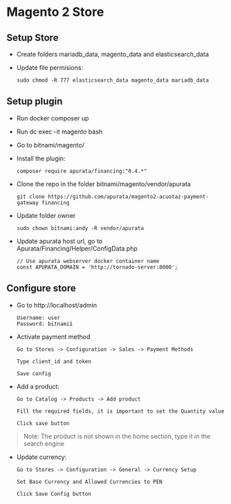 
# Magento 2 Store

## Setup Store

- Create folders mariadb_data, magento_data and elasticsearch_data

- Update file permisions:

    ```
    sudo chmod -R 777 elasticsearch_data magento_data mariadb_data
    ```

## Setup plugin

- Run docker composer up

- Run dc exec -it magento bash

- Go to bitnami/magento/

- Install the plugin:
    ```
    composer require apurata/financing:"0.4.*"
    ```

- Clone the repo in the folder bitnami/magento/vendor/apurata

    ```
    git clone https://github.com/apurata/magento2-acuotaz-payment-gateway financing
    ```

- Update folder owner

    ```
    sudo chown bitnami:andy -R vendor/apurata
    ```

- Update apurata host url, go to Apurata/Financing/Helper/ConfigData.php

    ```
    // Use apurata webserver docker container name
    const APURATA_DOMAIN = 'http://tornado-server:8000';
    ```


## Configure store

- Go to http://localhost/admin
    ```
    Username: user
    Password: bitnami1
    ```

- Activate payment method
    ```
    Go to Stores -> Configuration -> Sales -> Payment Methods

    Type client_id and token

    Save config
    ```

- Add a product:

    ```
    Go to Catalog -> Products -> Add product

    Fill the required fields, it is important to set the Quantity value

    Click save button
    ```

> Note: The product is not shown in the home section, type it in the search engine

- Update currency:

    ```
    Go to Stores -> Configuration -> General -> Currency Setup

    Set Base Currency and Allowed Currencies to PEN

    Click Save Config button
    ```